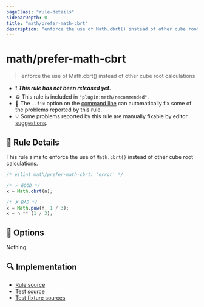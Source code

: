 ```yaml
---
pageClass: "rule-details"
sidebarDepth: 0
title: "math/prefer-math-cbrt"
description: "enforce the use of Math.cbrt() instead of other cube root calculations"
---
```


# math/prefer-math-cbrt

> enforce the use of Math.cbrt() instead of other cube root calculations

- :exclamation: <badge text="This rule has not been released yet." vertical="middle" type="error"> **_This rule has not been released yet._** </badge>
- :gear: This rule is included in `"plugin:math/recommended"`.
- :wrench: The `--fix` option on the [command line](https://eslint.org/docs/user-guide/command-line-interface#fixing-problems) can automatically fix some of the problems reported by this rule.
- :bulb: Some problems reported by this rule are manually fixable by editor [suggestions](https://eslint.org/docs/developer-guide/working-with-rules#providing-suggestions).

## :book: Rule Details

This rule aims to enforce the use of `Math.cbrt()` instead of other cube root calculations.

<eslint-code-block fix>

<!-- eslint-skip -->

```js
/* eslint math/prefer-math-cbrt: 'error' */

/* ✓ GOOD */
x = Math.cbrt(n);

/* ✗ BAD */
x = Math.pow(n, 1 / 3);
x = n ** (1 / 3);
```

</eslint-code-block>

## :wrench: Options

Nothing.

## :mag: Implementation

- [Rule source](https://github.com/ota-meshi/eslint-plugin-math/blob/main/src/rules/prefer-math-cbrt.ts)
- [Test source](https://github.com/ota-meshi/eslint-plugin-math/blob/main/tests/src/rules/prefer-math-cbrt.ts)
- [Test fixture sources](https://github.com/ota-meshi/eslint-plugin-math/tree/main/tests/fixtures/rules/prefer-math-cbrt)
